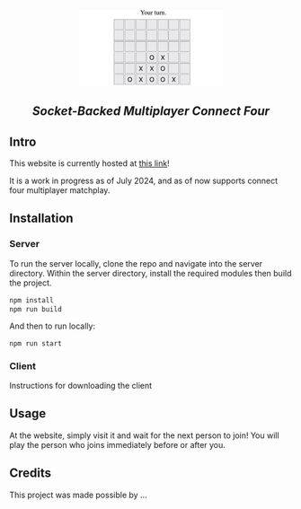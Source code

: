 <!---Update the image !! --->

<p align="center">
<img src="img/play.png" width=256 />
</p>

<h2 align="center"><i>Socket-Backed Multiplayer Connect Four</i></h2>


## Intro

This website is currently hosted at [this link](https://ancient-chelsae-jules-personal-c110e413.koyeb.app/)!

It is a work in progress as of July 2024, and as of now supports connect four multiplayer matchplay.

## Installation

### Server

To run the server locally, clone the repo and navigate into the server directory.
Within the server directory, install the required modules then build the project.

```
npm install
npm run build
```

And then to run locally:

```
npm run start
```

### Client

Instructions for downloading the client

## Usage 

At the website, simply visit it and wait for the next person to join!
You will play the person who joins immediately before or after you.

## Credits

This project was made possible by ...

